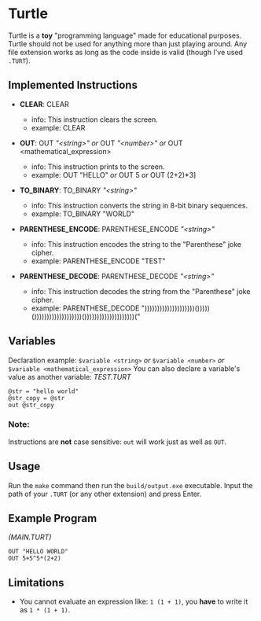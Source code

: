 # Turtle

Turtle is a **toy** "programming language" made for educational purposes. Turtle should not be used for anything more than just playing around. Any file extension works as long as the code inside is valid (though I've used `.TURT`).

## Implemented Instructions
* **CLEAR**: CLEAR
  * info: This instruction clears the screen.
  * example: CLEAR

* **OUT**: OUT _"\<string>"_ *or* OUT  _"\<number>"_ *or* OUT <mathematical_expression>
  * info: This instruction prints to the screen.
  * example: OUT "HELLO" *or* OUT 5 *or* OUT (2+2)*3]

* **TO_BINARY**: TO_BINARY _"\<string>"_
  * info: This instruction converts the string in 8-bit binary sequences.
  * example: TO_BINARY "WORLD"

* **PARENTHESE_ENCODE**: PARENTHESE_ENCODE _"\<string>"_
  * info: This instruction encodes the string to the "Parenthese" joke cipher.
  * example: PARENTHESE_ENCODE "TEST"

* **PARENTHESE_DECODE**: PARENTHESE_DECODE _"\<string>"_
  * info: This instruction decodes the string from the "Parenthese" joke cipher.
  * example: PARENTHESE_DECODE "))))))))))))))))))))()))))()))))))))))))))))))())))))))))))))))))))("

## Variables
Declaration example: `$variable <string>` *or* `$variable <number>` *or* `$variable <mathematical_expression>`
You can also declare a variable's value as another variable:
*TEST.TURT*
```
@str = "hello world"
@str_copy = @str
out @str_copy
```

### Note: 
Instructions are **not** case sensitive: `out` will work just as well as `OUT`.

## Usage
Run the `make` command then run the `build/output.exe` executable. Input the path of your `.TURT` (or any other extension) and press Enter. 

## Example Program
*(MAIN.TURT)*
```
OUT "HELLO WORLD"
OUT 5+5^5*(2+2)
```

## Limitations
* You cannot evaluate an expression like: `1 (1 + 1)`, you **have** to write it as `1 * (1 + 1)`.